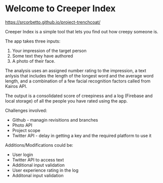 # Welcome to Creeper Index

https://srcorbetto.github.io/project-trenchcoat/

Creeper Index is a simple tool that lets you find out how creepy someone is.

The app takes three inputs:  
1. Your impression of the target person
2. Some text they have authored
3. A photo of their face.

The analysis uses an assigned number rating to the impression, a text anlysis that includes the length of the longest word and the average word length, and a combination of a few facial recognition factors called from Kairos API.

The output is a consolidated score of creepiness and a log (Firebase and local storage) of all the people you have rated using the app.

Challenges involved:
   - Github  - managin revisitions and branches
   - Photo API
   - Project scope
   - Twitter API - delay in getting a key and the required platform to use it
  
  
Additions/Modifications could be:
  - User login
  - Twitter API to access text
  - Additional input validation
  - User experience rating in the log
  - Additonal input validation
